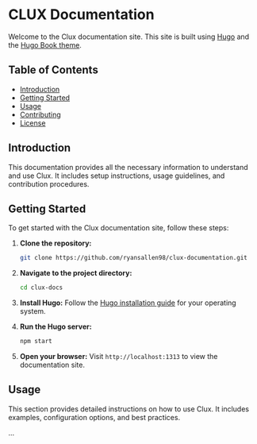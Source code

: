 # CLUX Documentation

Welcome to the Clux documentation site. This site is built using [Hugo](https://gohugo.io/) and the [Hugo Book theme](https://themes.gohugo.io/hugo-book/).

## Table of Contents

- [Introduction](#introduction)
- [Getting Started](#getting-started)
- [Usage](#usage)
- [Contributing](#contributing)
- [License](#license)

## Introduction

This documentation provides all the necessary information to understand and use Clux. It includes setup instructions, usage guidelines, and contribution procedures.

## Getting Started

To get started with the Clux documentation site, follow these steps:

1. **Clone the repository:**
    ```sh
    git clone https://github.com/ryansallen98/clux-documentation.git
    ```
2. **Navigate to the project directory:**
    ```sh
    cd clux-docs
    ```
3. **Install Hugo:**
    Follow the [Hugo installation guide](https://gohugo.io/getting-started/installing/) for your operating system.

4. **Run the Hugo server:**
    ```sh
    npm start
    ```

5. **Open your browser:**
    Visit `http://localhost:1313` to view the documentation site.

## Usage

This section provides detailed instructions on how to use Clux. It includes examples, configuration options, and best practices.

...